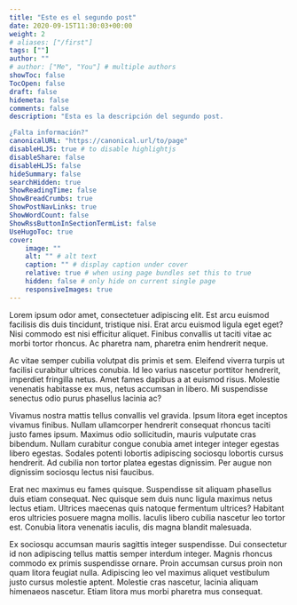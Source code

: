 ```yaml
---
title: "Este es el segundo post"
date: 2020-09-15T11:30:03+00:00
weight: 2
# aliases: ["/first"]
tags: [""]
author: ""
# author: ["Me", "You"] # multiple authors
showToc: false
TocOpen: false
draft: false
hidemeta: false
comments: false
description: "Esta es la descripción del segundo post. 

¿Falta información?"
canonicalURL: "https://canonical.url/to/page"
disableHLJS: true # to disable highlightjs
disableShare: false
disableHLJS: false
hideSummary: false
searchHidden: true
ShowReadingTime: false
ShowBreadCrumbs: true
ShowPostNavLinks: true
ShowWordCount: false
ShowRssButtonInSectionTermList: false
UseHugoToc: true
cover:
    image: ""
    alt: "" # alt text
    caption: "" # display caption under cover
    relative: true # when using page bundles set this to true
    hidden: false # only hide on current single page
    responsiveImages: true
---
```

Lorem ipsum odor amet, consectetuer adipiscing elit. Est arcu euismod facilisis dis duis tincidunt, tristique nisi. Erat arcu euismod ligula eget eget? Nisi commodo est nisi efficitur aliquet. Finibus convallis ut taciti vitae ac morbi tortor rhoncus. Ac pharetra nam, pharetra enim hendrerit neque.

Ac vitae semper cubilia volutpat dis primis et sem. Eleifend viverra turpis ut facilisi curabitur ultrices conubia. Id leo varius nascetur porttitor hendrerit, imperdiet fringilla netus. Amet fames dapibus a at euismod risus. Molestie venenatis habitasse ex mus, netus accumsan in libero. Mi suspendisse senectus odio purus phasellus lacinia ac?

Vivamus nostra mattis tellus convallis vel gravida. Ipsum litora eget inceptos vivamus finibus. Nullam ullamcorper hendrerit consequat rhoncus taciti justo fames ipsum. Maximus odio sollicitudin, mauris vulputate cras bibendum. Nullam curabitur congue conubia amet integer integer egestas libero egestas. Sodales potenti lobortis adipiscing sociosqu lobortis cursus hendrerit. Ad cubilia non tortor platea egestas dignissim. Per augue non dignissim sociosqu lectus nisi faucibus.

Erat nec maximus eu fames quisque. Suspendisse sit aliquam phasellus duis etiam consequat. Nec quisque sem duis nunc ligula maximus netus lectus etiam. Ultrices maecenas quis natoque fermentum ultrices? Habitant eros ultricies posuere magna mollis. Iaculis libero cubilia nascetur leo tortor est. Conubia litora venenatis iaculis, dis magna blandit malesuada.

Ex sociosqu accumsan mauris sagittis integer suspendisse. Dui consectetur id non adipiscing tellus mattis semper interdum integer. Magnis rhoncus commodo ex primis suspendisse ornare. Proin accumsan cursus proin non quam litora feugiat nulla. Adipiscing leo vel maximus aliquet vestibulum justo cursus molestie aptent. Molestie cras nascetur, lacinia aliquam himenaeos nascetur. Etiam litora mus morbi pharetra mus consequat.
